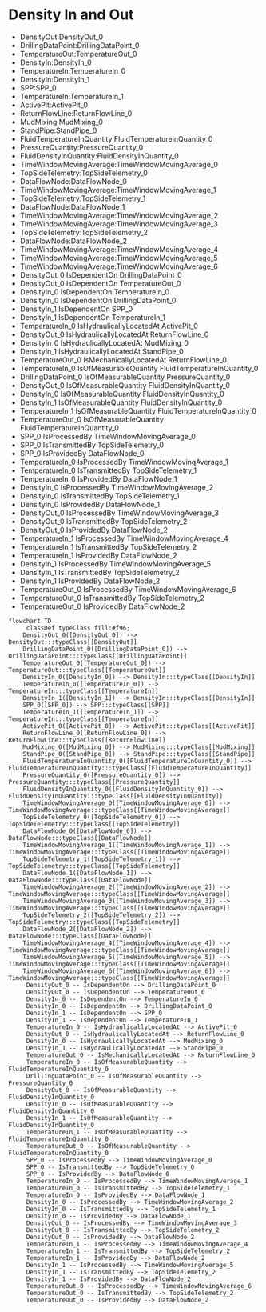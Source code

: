 # Density In and Out
- DensityOut:DensityOut_0
- DrillingDataPoint:DrillingDataPoint_0
- TemperatureOut:TemperatureOut_0
- DensityIn:DensityIn_0
- TemperatureIn:TemperatureIn_0
- DensityIn:DensityIn_1
- SPP:SPP_0
- TemperatureIn:TemperatureIn_1
- ActivePit:ActivePit_0
- ReturnFlowLine:ReturnFlowLine_0
- MudMixing:MudMixing_0
- StandPipe:StandPipe_0
- FluidTemperatureInQuantity:FluidTemperatureInQuantity_0
- PressureQuantity:PressureQuantity_0
- FluidDensityInQuantity:FluidDensityInQuantity_0
- TimeWindowMovingAverage:TimeWindowMovingAverage_0
- TopSideTelemetry:TopSideTelemetry_0
- DataFlowNode:DataFlowNode_0
- TimeWindowMovingAverage:TimeWindowMovingAverage_1
- TopSideTelemetry:TopSideTelemetry_1
- DataFlowNode:DataFlowNode_1
- TimeWindowMovingAverage:TimeWindowMovingAverage_2
- TimeWindowMovingAverage:TimeWindowMovingAverage_3
- TopSideTelemetry:TopSideTelemetry_2
- DataFlowNode:DataFlowNode_2
- TimeWindowMovingAverage:TimeWindowMovingAverage_4
- TimeWindowMovingAverage:TimeWindowMovingAverage_5
- TimeWindowMovingAverage:TimeWindowMovingAverage_6
- DensityOut_0 IsDependentOn DrillingDataPoint_0
- DensityOut_0 IsDependentOn TemperatureOut_0
- DensityIn_0 IsDependentOn TemperatureIn_0
- DensityIn_0 IsDependentOn DrillingDataPoint_0
- DensityIn_1 IsDependentOn SPP_0
- DensityIn_1 IsDependentOn TemperatureIn_1
- TemperatureIn_0 IsHydraulicallyLocatedAt ActivePit_0
- DensityOut_0 IsHydraulicallyLocatedAt ReturnFlowLine_0
- DensityIn_0 IsHydraulicallyLocatedAt MudMixing_0
- DensityIn_1 IsHydraulicallyLocatedAt StandPipe_0
- TemperatureOut_0 IsMechanicallyLocatedAt ReturnFlowLine_0
- TemperatureIn_0 IsOfMeasurableQuantity FluidTemperatureInQuantity_0
- DrillingDataPoint_0 IsOfMeasurableQuantity PressureQuantity_0
- DensityOut_0 IsOfMeasurableQuantity FluidDensityInQuantity_0
- DensityIn_0 IsOfMeasurableQuantity FluidDensityInQuantity_0
- DensityIn_1 IsOfMeasurableQuantity FluidDensityInQuantity_0
- TemperatureIn_1 IsOfMeasurableQuantity FluidTemperatureInQuantity_0
- TemperatureOut_0 IsOfMeasurableQuantity FluidTemperatureInQuantity_0
- SPP_0 IsProcessedBy TimeWindowMovingAverage_0
- SPP_0 IsTransmittedBy TopSideTelemetry_0
- SPP_0 IsProvidedBy DataFlowNode_0
- TemperatureIn_0 IsProcessedBy TimeWindowMovingAverage_1
- TemperatureIn_0 IsTransmittedBy TopSideTelemetry_1
- TemperatureIn_0 IsProvidedBy DataFlowNode_1
- DensityIn_0 IsProcessedBy TimeWindowMovingAverage_2
- DensityIn_0 IsTransmittedBy TopSideTelemetry_1
- DensityIn_0 IsProvidedBy DataFlowNode_1
- DensityOut_0 IsProcessedBy TimeWindowMovingAverage_3
- DensityOut_0 IsTransmittedBy TopSideTelemetry_2
- DensityOut_0 IsProvidedBy DataFlowNode_2
- TemperatureIn_1 IsProcessedBy TimeWindowMovingAverage_4
- TemperatureIn_1 IsTransmittedBy TopSideTelemetry_2
- TemperatureIn_1 IsProvidedBy DataFlowNode_2
- DensityIn_1 IsProcessedBy TimeWindowMovingAverage_5
- DensityIn_1 IsTransmittedBy TopSideTelemetry_2
- DensityIn_1 IsProvidedBy DataFlowNode_2
- TemperatureOut_0 IsProcessedBy TimeWindowMovingAverage_6
- TemperatureOut_0 IsTransmittedBy TopSideTelemetry_2
- TemperatureOut_0 IsProvidedBy DataFlowNode_2
```mermaid
flowchart TD
	 classDef typeClass fill:#f96;
	DensityOut_0([DensityOut_0]) --> DensityOut:::typeClass[[DensityOut]]
	DrillingDataPoint_0([DrillingDataPoint_0]) --> DrillingDataPoint:::typeClass[[DrillingDataPoint]]
	TemperatureOut_0([TemperatureOut_0]) --> TemperatureOut:::typeClass[[TemperatureOut]]
	DensityIn_0([DensityIn_0]) --> DensityIn:::typeClass[[DensityIn]]
	TemperatureIn_0([TemperatureIn_0]) --> TemperatureIn:::typeClass[[TemperatureIn]]
	DensityIn_1([DensityIn_1]) --> DensityIn:::typeClass[[DensityIn]]
	SPP_0([SPP_0]) --> SPP:::typeClass[[SPP]]
	TemperatureIn_1([TemperatureIn_1]) --> TemperatureIn:::typeClass[[TemperatureIn]]
	ActivePit_0([ActivePit_0]) --> ActivePit:::typeClass[[ActivePit]]
	ReturnFlowLine_0([ReturnFlowLine_0]) --> ReturnFlowLine:::typeClass[[ReturnFlowLine]]
	MudMixing_0([MudMixing_0]) --> MudMixing:::typeClass[[MudMixing]]
	StandPipe_0([StandPipe_0]) --> StandPipe:::typeClass[[StandPipe]]
	FluidTemperatureInQuantity_0([FluidTemperatureInQuantity_0]) --> FluidTemperatureInQuantity:::typeClass[[FluidTemperatureInQuantity]]
	PressureQuantity_0([PressureQuantity_0]) --> PressureQuantity:::typeClass[[PressureQuantity]]
	FluidDensityInQuantity_0([FluidDensityInQuantity_0]) --> FluidDensityInQuantity:::typeClass[[FluidDensityInQuantity]]
	TimeWindowMovingAverage_0([TimeWindowMovingAverage_0]) --> TimeWindowMovingAverage:::typeClass[[TimeWindowMovingAverage]]
	TopSideTelemetry_0([TopSideTelemetry_0]) --> TopSideTelemetry:::typeClass[[TopSideTelemetry]]
	DataFlowNode_0([DataFlowNode_0]) --> DataFlowNode:::typeClass[[DataFlowNode]]
	TimeWindowMovingAverage_1([TimeWindowMovingAverage_1]) --> TimeWindowMovingAverage:::typeClass[[TimeWindowMovingAverage]]
	TopSideTelemetry_1([TopSideTelemetry_1]) --> TopSideTelemetry:::typeClass[[TopSideTelemetry]]
	DataFlowNode_1([DataFlowNode_1]) --> DataFlowNode:::typeClass[[DataFlowNode]]
	TimeWindowMovingAverage_2([TimeWindowMovingAverage_2]) --> TimeWindowMovingAverage:::typeClass[[TimeWindowMovingAverage]]
	TimeWindowMovingAverage_3([TimeWindowMovingAverage_3]) --> TimeWindowMovingAverage:::typeClass[[TimeWindowMovingAverage]]
	TopSideTelemetry_2([TopSideTelemetry_2]) --> TopSideTelemetry:::typeClass[[TopSideTelemetry]]
	DataFlowNode_2([DataFlowNode_2]) --> DataFlowNode:::typeClass[[DataFlowNode]]
	TimeWindowMovingAverage_4([TimeWindowMovingAverage_4]) --> TimeWindowMovingAverage:::typeClass[[TimeWindowMovingAverage]]
	TimeWindowMovingAverage_5([TimeWindowMovingAverage_5]) --> TimeWindowMovingAverage:::typeClass[[TimeWindowMovingAverage]]
	TimeWindowMovingAverage_6([TimeWindowMovingAverage_6]) --> TimeWindowMovingAverage:::typeClass[[TimeWindowMovingAverage]]
	 DensityOut_0 -- IsDependentOn --> DrillingDataPoint_0 
	 DensityOut_0 -- IsDependentOn --> TemperatureOut_0 
	 DensityIn_0 -- IsDependentOn --> TemperatureIn_0 
	 DensityIn_0 -- IsDependentOn --> DrillingDataPoint_0 
	 DensityIn_1 -- IsDependentOn --> SPP_0 
	 DensityIn_1 -- IsDependentOn --> TemperatureIn_1 
	 TemperatureIn_0 -- IsHydraulicallyLocatedAt --> ActivePit_0 
	 DensityOut_0 -- IsHydraulicallyLocatedAt --> ReturnFlowLine_0 
	 DensityIn_0 -- IsHydraulicallyLocatedAt --> MudMixing_0 
	 DensityIn_1 -- IsHydraulicallyLocatedAt --> StandPipe_0 
	 TemperatureOut_0 -- IsMechanicallyLocatedAt --> ReturnFlowLine_0 
	 TemperatureIn_0 -- IsOfMeasurableQuantity --> FluidTemperatureInQuantity_0 
	 DrillingDataPoint_0 -- IsOfMeasurableQuantity --> PressureQuantity_0 
	 DensityOut_0 -- IsOfMeasurableQuantity --> FluidDensityInQuantity_0 
	 DensityIn_0 -- IsOfMeasurableQuantity --> FluidDensityInQuantity_0 
	 DensityIn_1 -- IsOfMeasurableQuantity --> FluidDensityInQuantity_0 
	 TemperatureIn_1 -- IsOfMeasurableQuantity --> FluidTemperatureInQuantity_0 
	 TemperatureOut_0 -- IsOfMeasurableQuantity --> FluidTemperatureInQuantity_0 
	 SPP_0 -- IsProcessedBy --> TimeWindowMovingAverage_0 
	 SPP_0 -- IsTransmittedBy --> TopSideTelemetry_0 
	 SPP_0 -- IsProvidedBy --> DataFlowNode_0 
	 TemperatureIn_0 -- IsProcessedBy --> TimeWindowMovingAverage_1 
	 TemperatureIn_0 -- IsTransmittedBy --> TopSideTelemetry_1 
	 TemperatureIn_0 -- IsProvidedBy --> DataFlowNode_1 
	 DensityIn_0 -- IsProcessedBy --> TimeWindowMovingAverage_2 
	 DensityIn_0 -- IsTransmittedBy --> TopSideTelemetry_1 
	 DensityIn_0 -- IsProvidedBy --> DataFlowNode_1 
	 DensityOut_0 -- IsProcessedBy --> TimeWindowMovingAverage_3 
	 DensityOut_0 -- IsTransmittedBy --> TopSideTelemetry_2 
	 DensityOut_0 -- IsProvidedBy --> DataFlowNode_2 
	 TemperatureIn_1 -- IsProcessedBy --> TimeWindowMovingAverage_4 
	 TemperatureIn_1 -- IsTransmittedBy --> TopSideTelemetry_2 
	 TemperatureIn_1 -- IsProvidedBy --> DataFlowNode_2 
	 DensityIn_1 -- IsProcessedBy --> TimeWindowMovingAverage_5 
	 DensityIn_1 -- IsTransmittedBy --> TopSideTelemetry_2 
	 DensityIn_1 -- IsProvidedBy --> DataFlowNode_2 
	 TemperatureOut_0 -- IsProcessedBy --> TimeWindowMovingAverage_6 
	 TemperatureOut_0 -- IsTransmittedBy --> TopSideTelemetry_2 
	 TemperatureOut_0 -- IsProvidedBy --> DataFlowNode_2 
```
